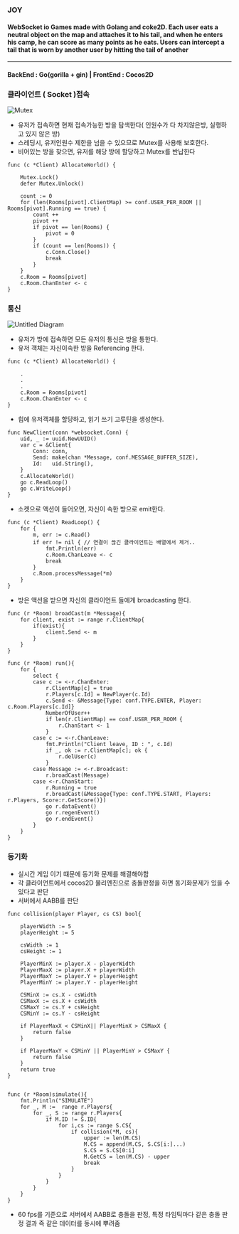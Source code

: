 ### JOY 
#### WebSocket io Games made with Golang and coke2D. Each user eats a neutral object on the map and attaches it to his tail, and when he enters his camp, he can score as many points as he eats. Users can intercept a tail that is worn by another user by hitting the tail of another
* * *
#### BackEnd : Go(gorilla + gin) | FrontEnd : Cocos2D 

### 클라이언트 ( Socket )접속
![Mutex](https://user-images.githubusercontent.com/37579650/68004819-485fdc00-fcb6-11e9-8fd6-b60fd774395b.png)

* 유저가 접속하면 현재 접속가능한 방을 탐색한다( 인원수가 다 차지않은방, 실행하고 있지 않은 방)
* 스레딩시, 유저인원수 제한을 넘을 수 있으므로 Mutex를 사용해 보호한다.
* 비어있는 방을 찾으면, 유저를 해당 방에 할당하고 Mutex를 반납한다
```
func (c *Client) AllocateWorld() {

	Mutex.Lock()
	defer Mutex.Unlock()

	count := 0
	for (len(Rooms[pivot].ClientMap) >= conf.USER_PER_ROOM || Rooms[pivot].Running == true) {
		count ++
		pivot ++
		if pivot == len(Rooms) {
			pivot = 0
		}
		if (count == len(Rooms)) {
			c.Conn.Close()
			break
		}
	}
	c.Room = Rooms[pivot]
	c.Room.ChanEnter <- c
}

```

### 통신
![Untitled Diagram](https://user-images.githubusercontent.com/37579650/68004820-485fdc00-fcb6-11e9-84c8-b706a2712701.png)

* 유저가 방에 접속하면 모든 유저의 통신은 방을 통한다.
* 유저 객체는 자신이속한 방을 Referencing 한다.
```
func (c *Client) AllocateWorld() {
    
    .
    .
    .
	c.Room = Rooms[pivot]
	c.Room.ChanEnter <- c
}
```
* 힙에 유저객체를 할당하고, 읽기 쓰기 고루틴을 생성한다.
```
func NewClient(conn *websocket.Conn) {
	uid, _ := uuid.NewUUID()
	var c = &Client{
		Conn: conn,
		Send: make(chan *Message, conf.MESSAGE_BUFFER_SIZE),
		Id:   uid.String(),
	}
	c.AllocateWorld()
	go c.ReadLoop()
	go c.WriteLoop()
}
```
* 소켓으로 액션이 들어오면, 자신이 속한 방으로 emit한다.
```
func (c *Client) ReadLoop() {
	for {
		m, err := c.Read()
		if err != nil { // 연결이 끊긴 클라이언트는 배열에서 제거..
			fmt.Println(err)
			c.Room.ChanLeave <- c
			break
		}
		c.Room.processMessage(*m)
	}
}

```
* 방은 액션을 받으면 자신의 클라이언트 들에게 broadcasting 한다.
```
func (r *Room) broadCast(m *Message){
	for client, exist := range r.ClientMap{
		if(exist){
			client.Send <- m
		}
	}
}

func (r *Room) run(){
	for {
		select {
		case c := <-r.ChanEnter:
			r.ClientMap[c] = true
			r.Players[c.Id] = NewPlayer(c.Id)
			c.Send <- &Message{Type: conf.TYPE.ENTER, Player: c.Room.Players[c.Id]}
			NumberOfUser++
			if len(r.ClientMap) == conf.USER_PER_ROOM {
				r.ChanStart <- 1
			}
		case c := <-r.ChanLeave:
			fmt.Println("Client leave, ID : ", c.Id)
			if _, ok := r.ClientMap[c]; ok {
				r.delUser(c)
			}
		case Message := <-r.Broadcast:
			r.broadCast(Message)
		case <-r.ChanStart:
			r.Running = true
			r.broadCast(&Message{Type: conf.TYPE.START, Players: r.Players, Score:r.GetScore()})
			go r.dataEvent()
			go r.regenEvent()
			go r.endEvent()
		}
	}
}
```

### 동기화
* 실시간 게임 이기 떄문에 동기화 문제를 해결해야함
* 각 클라이언트에서 cocos2D 물리엔진으로 충돌판정을 하면 동기화문제가 있을 수 있다고 판단
* 서버에서 AABB를 판단
```
func collision(player Player, cs CS) bool{

	playerWidth := 5
	playerHeight := 5

	csWidth := 1
	csHeight := 1

	PlayerMinX := player.X - playerWidth
	PlayerMaxX := player.X + playerWidth
	PlayerMaxY := player.Y + playerHeight
	PlayerMinY := player.Y - playerHeight

	CSMinX := cs.X - csWidth
	CSMaxX := cs.X + csWidth
	CSMaxY := cs.Y + csHeight
	CSMinY := cs.Y - csHeight

	if PlayerMaxX < CSMinX|| PlayerMinX > CSMaxX {
		return false
	}

	if PlayerMaxY < CSMinY || PlayerMinY > CSMaxY {
		return false
	}
	return true
}


func (r *Room)simulate(){
	fmt.Println("SIMULATE")
	for _, M :=  range r.Players{
		for _, S := range r.Players{
			if M.ID != S.ID{
				for i,cs := range S.CS{
					if collision(*M, cs){
						upper := len(M.CS)
						M.CS = append(M.CS, S.CS[i:]...)
						S.CS = S.CS[0:i]
						M.GetCS = len(M.CS) - upper
						break
					}
				}
			}
		}
	}
}

```
* 60 fps를 기준으로 서버에서 AABB로 충돌을 판정, 특정 타임틱마다 같은 충돌 판정 결과 즉 같은 데이터를 동시에 뿌려줌

